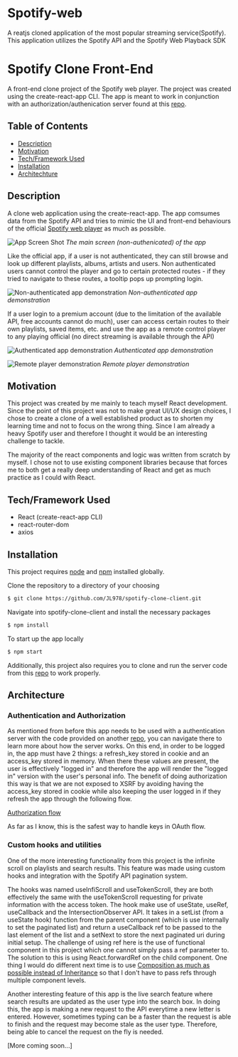 # Spotify-web
A reatjs cloned application of the most popular streaming service(Spotify). This application utilizes the Spotify API and the Spotify Web Playback SDK
# Spotify Clone Front-End
A front-end clone project of the Spotify web player. The project was created using the create-react-app CLI. The app is meant to work in conjunction with an authorization/authenication server found at this [repo](https://github.com/JL978/spotify-clone-server).

## Table of Contents
- [Description](#description)
- [Motivation](#motivation)
- [Tech/Framework Used](#techframework-used)
- [Installation](#installation)
- [Architechture](#architecture)

## Description
A clone web application using the create-react-app. The app comsumes data from the Spotify API and tries to mimic the UI and front-end behaviours of the official [Spotify web player](https://open.spotify.com/) as much as possible.

![App Screen Shot](https://github.com/JL978/spotify-clone-client/blob/master/demo/FrontPage.png)
*The main screen (non-authenicated) of the app*

Like the official app, if a user is not authenticated, they can still browse and look up different playlists, albums, artists and users. Non authenticated users cannot control the player and go to certain protected routes - if they tried to navigate to these routes, a tooltip pops up prompting login.

![Non-authenticated app demonstration](https://github.com/JL978/spotify-clone-client/blob/master/demo/NonAuthed.gif)
*Non-authenticated app demonstration*

If a user login to a premium account (due to the limitation of the available API, free accounts cannot do much), user can access certain routes to their own playlists, saved items, etc. and use the app as a remote control player to any playing official (no direct streaming is available through the API)

![Authenticated app demonstration](https://github.com/JL978/spotify-clone-client/blob/master/demo/Authed.gif)
*Authenticated app demonstration*

![Remote player demonstration](https://github.com/JL978/spotify-clone-client/blob/master/demo/RemotePlay.gif)
*Remote player demonstration*

## Motivation
This project was created by me mainly to teach myself React development. Since the point of this project was not to make great UI/UX design choices, I chose to create a clone of a well established  product as to shorten my learning time and not to focus on the wrong thing. Since I am already a heavy Spotify user and therefore I thought it would be an interesting challenge to tackle. 

The majority of the react components and logic was written from scratch by myself. I chose not to use existing component libraries because that forces me to both get a really deep understanding of React and get as much practice as I could with React.

## Tech/Framework Used
* React (create-react-app CLI)
* react-router-dom
* axios


## Installation
This project requires [node](http://nodejs.org) and [npm](https://npmjs.com) installed globally. 

Clone the repository to a directory of your choosing

```sh
$ git clone https://github.com/JL978/spotify-clone-client.git
```
Navigate into spotify-clone-client and install the necessary packages

```sh
$ npm install 
```
To start up the app locally

```sh
$ npm start
```

Additionally, this project also requires you to clone and run the server code from this [repo](https://github.com/JL978/spotify-clone-server) to work properly.

## Architecture
### Authentication and Authorization

As mentioned from before this app needs to be used with a authentication server with the code provided on another [repo](https://github.com/JL978/spotify-clone-server), you can navigate there to learn more about how the server works. On this end, in order to be logged in, the app must have 2 things: a refresh_key stored in cookie and an access_key stored in memory. When there these values are present, the user is effectively "logged in" and therefore the app will render the "logged in" version with the user's personal info. The benefit of doing authorization this way is that we are not exposed to XSRF by avoiding having the access_key stored in cookie while also keeping the user logged in if they refresh the app through the following flow.

[Authorization flow](demo/auth.png)

As far as I know, this is the safest way to handle keys in OAuth flow.  

### Custom hooks and utilities

One of the more interesting functionality from this project is the infinite scroll on playlists and search results. This feature was made using custom hooks and integration with the Spotify API pagination system.

The hooks was named useInfiScroll and useTokenScroll, they are both effectively the same with the useTokenScroll requesting for private information with the access token. The hook make use of useState, useRef, useCallback and the IntersectionObserver API. It takes in a setList (from a useState hook) function from the parent component (which is use internally to set the paginated list) and return a useCallback ref to be passed to the last element of the list and a setNext to store the next paginated uri during initial setup. The challenge of using ref here is the use of functional component in this project which one cannot simply pass a ref parameter to. The solution to this is using React.forwardRef on the child component. One thing I would do different next time is to use [Composition as much as possible instead of Inheritance](https://reactjs.org/docs/composition-vs-inheritance.html) so that I don't have to pass refs through multiple component levels.

Another interesting feature of this app is the live search feature where search results are updated as the user type into the search box. In doing this, the app is making a new request to the API everytime a new letter is entered. However, sometimes typing can be a faster than the request is able to finish and the request may become stale as the user type. Therefore, being able to cancel the request on the fly is needed.  

[More coming soon...]

